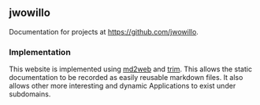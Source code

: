 ## jwowillo

Documentation for projects at https://github.com/jwowillo.

### Implementation

This website is implemented using [md2web](md2web/) and [trim](trim/). This
allows the static documentation to be recorded as easily reusable markdown
files. It also allows other more interesting and dynamic Applications to exist
under subdomains.
